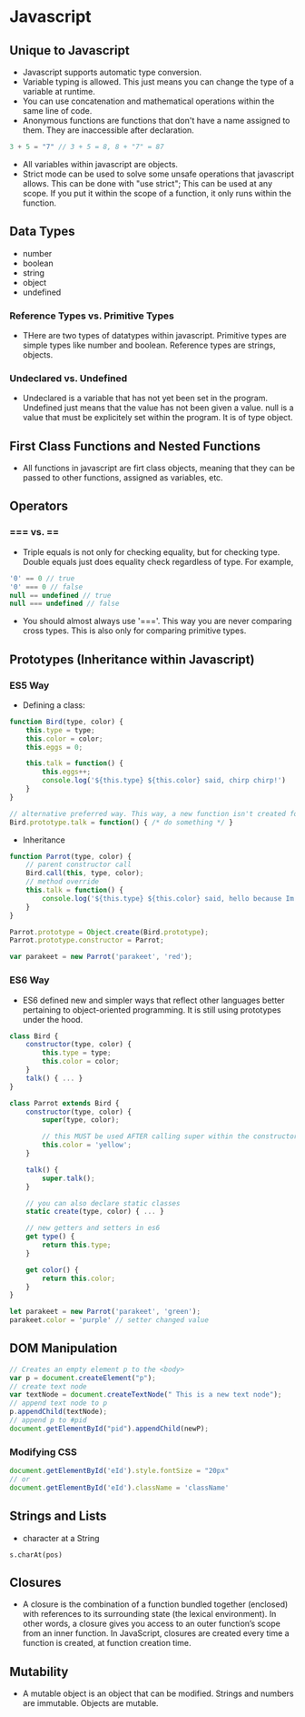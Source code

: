# Javascript

## Unique to Javascript

* Javascript supports automatic type conversion.
* Variable typing is allowed. This just means you can change the type of a variable at runtime.
* You can use concatenation and mathematical operations within the same line of code.
* Anonymous functions are functions that don't have a name assigned to them.  They are inaccessible after declaration.

```javascript
3 + 5 = "7" // 3 + 5 = 8, 8 + "7" = 87
```

* All variables within javascript are objects.
* Strict mode can be used to solve some unsafe operations that javascript allows. This can be done with "use strict"; This can be used at any scope. If you put it within the scope of a function, it only runs within the function.

## Data Types

 * number
 * boolean
 * string
 * object
 * undefined

 ### Reference Types vs. Primitive Types

 * THere are two types of datatypes within javascript. Primitive types are simple types like number and boolean. Reference types are strings, objects.

### Undeclared vs. Undefined

* Undeclared is a variable that has not yet been set in the program. Undefined just means that the value has not been given a value. null is a value that must be explicitely set within the program. It is of type object.

## First Class Functions and Nested Functions

* All functions in javascript are firt class objects, meaning that they can be passed to other functions, assigned as variables, etc.

## Operators

### === vs. ==

* Triple equals is not only for checking equality, but for checking type. Double equals just does equality check regardless of type. For example,
``` javascript
'0' == 0 // true
'0' === 0 // false
null == undefined // true
null === undefined // false
```
* You should almost always use '==='. This way you are never comparing cross types. This is also only for comparing primitive types.

## Prototypes (Inheritance within Javascript)

### ES5 Way

* Defining a class:
```javascript
function Bird(type, color) {
    this.type = type;
    this.color = color;
    this.eggs = 0;

    this.talk = function() {
        this.eggs++;
        console.log('${this.type} ${this.color} said, chirp chirp!')
    }
}

// alternative preferred way. This way, a new function isn't created for every object instantiation.
Bird.prototype.talk = function() { /* do something */ }
```
* Inheritance
```javascript
function Parrot(type, color) {
    // parent constructor call
    Bird.call(this, type, color); 
    // method override
    this.talk = function() {
        console.log('${this.type} ${this.color} said, hello because Im a parrot!')
    }
}

Parrot.prototype = Object.create(Bird.prototype);
Parrot.prototype.constructor = Parrot;

var parakeet = new Parrot('parakeet', 'red');
```

### ES6 Way 

* ES6 defined new and simpler ways that reflect other languages better pertaining to object-oriented programming. It is still using prototypes under the hood.
```javascript
class Bird {
    constructor(type, color) {
        this.type = type;
        this.color = color;
    }
    talk() { ... }
}

class Parrot extends Bird {
    constructor(type, color) {
        super(type, color);

        // this MUST be used AFTER calling super within the constructor.
        this.color = 'yellow';
    }

    talk() {
        super.talk();
    }

    // you can also declare static classes
    static create(type, color) { ... }

    // new getters and setters in es6
    get type() {
        return this.type;
    }

    get color() {
        return this.color;
    }
}

let parakeet = new Parrot('parakeet', 'green');
parakeet.color = 'purple' // setter changed value

```

## DOM Manipulation

```javascript
// Creates an empty element p to the <body>
var p = document.createElement("p");
// create text node
var textNode = document.createTextNode(" This is a new text node");
// append text node to p
p.appendChild(textNode);
// append p to #pid
document.getElementById("pid").appendChild(newP); 
```

### Modifying CSS
```javascript
document.getElementById('eId').style.fontSize = "20px"
// or
document.getElementById('eId').className = 'className'
```

## Strings and Lists

* character at a String
```
s.charAt(pos)
```

## Closures

* A closure is the combination of a function bundled together (enclosed) with references to its surrounding state (the lexical environment). In other words, a closure gives you access to an outer function’s scope from an inner function. In JavaScript, closures are created every time a function is created, at function creation time.

## Mutability

* A mutable object is an object that can be modified. Strings and numbers are immutable. Objects are mutable.